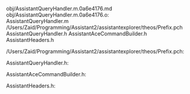 obj/AssistantQueryHandler.m.0a6e4176.md obj/AssistantQueryHandler.m.0a6e4176.o: \
  AssistantQueryHandler.m \
  /Users/Zaid/Programming/Assistant2/assistantexplorer/theos/Prefix.pch \
  AssistantQueryHandler.h AssistantAceCommandBuilder.h \
  AssistantHeaders.h

/Users/Zaid/Programming/Assistant2/assistantexplorer/theos/Prefix.pch:

AssistantQueryHandler.h:

AssistantAceCommandBuilder.h:

AssistantHeaders.h:
